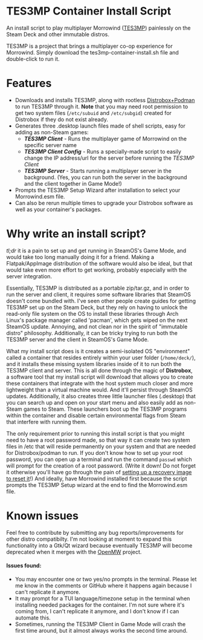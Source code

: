 # TES3MP Container Install Script
An install script to play multiplayer Morrowind ([TES3MP](https://github.com/TES3MP/TES3MP)) painlessly on the Steam Deck and other immutable distros.

TES3MP is a project that brings a multiplayer co-op experience for Morrowind. Simply download the tes3mp-container-install.sh file and double-click to run it.

# Features
- Downloads and installs TES3MP, along with rootless [Distrobox+Podman](https://github.com/89luca89/distrobox) to run TES3MP through it. **Note** that you may need root permission to get two system files (`/etc/subuid` and `/etc/subgid`) created for Distrobox if they do not exist already.
- Generates three .desktop launch files made of shell scripts, easy for adding as non-Steam games:
  - ***TES3MP Client*** - Runs the multiplayer game of Morrowind on the specific server name
  - ***TES3MP Client Config*** - Runs a specially-made script to easily change the IP address/url for the server before running the *TES3MP Client*
  - ***TES3MP Server*** - Starts running a multiplayer server in the background. (Yes, you can run both the server in the background and the client together in Game Mode!)
- Prompts the TES3MP Setup Wizard after installation to select your Morrowind.esm file.
- Can also be rerun multiple times to upgrade your Distrobox software as well as your container's packages.

# Why write an install script?
*tl;dr* it is a pain to set up and get running in SteamOS's Game Mode, and would take too long manually doing it for a friend. Making a Flatpak/AppImage distribution of the software would also be ideal, but that would take even more effort to get working, probably especially with the server integration.

Essentially, TES3MP is distributed as a portable zip/tar.gz, and in order to run the server and client, it requires some software libraries that SteamOS doesn't come bundled with. I've seen other people create guides for getting TES3MP set up on the Steam Deck, but they rely on having to unlock the read-only file system on the OS to install these libraries through Arch Linux's package manager called 'pacman', which gets wiped on the next SteamOS update. Annoying, and not clean nor in the spirit of "immutable distro" philosophy. Additionally, it can be tricky trying to run both the TES3MP server and the client in SteamOS's Game Mode.

What my install script does is it creates a semi-isolated OS "environment" called a container that resides entirely within your user folder (`/home/deck/`), and it installs these missing system libraries inside of it to run both the TES3MP client and server. This is all done through the magic of **Distrobox**, a software tool that my install script will download that allows you to create these containers that integrate with the host system much closer and more lightweight than a virtual machine would. And it'll persist through SteamOS updates. Additionally, it also creates three little launcher files (.desktop) that you can search up and open on your start menu and also easily add as non-Steam games to Steam. These launchers boot up the TES3MP programs within the container and disable certain environmental flags from Steam that interfere with running them.

The only requirement prior to running this install script is that you might need to have a root password made, so that way it can create two system files in /etc that will reside permanently on your system and that are needed for Distrobox/podman to run. If you don't know how to set up your root password, you can open up a terminal and run the command `passwd` which will prompt for the creation of a root password. (Write it down! Do not forget it otherwise you'll have go through the pain of [setting up a recovery image to reset it](https://www.youtube.com/watch?v=BSj44Iovxq8&list=LL&index=1&pp=gAQBiAQB)!) And ideally, have Morrowind installed first because the script prompts the TES3MP Setup wizard at the end to find the Morrowind.esm file.

# Known issues
Feel free to contribute by submitting any bug reports/improvements for other distro compatibilty. I'm not looking at moment to expand this functionality into a Gtk/Qt wizard because eventually TES3MP will become deprecated when it merges with the [OpenMW](https://openmw.org/en/) project.

<h4>Issues found:</h4>

- You may encounter one or two yes/no prompts in the terminal. Please let me know in the comments or GitHub where it happens again because I can't replicate it anymore.
- It may prompt for a TUI language/timezone setup in the terminal when installing needed packages for the container. I'm not sure where it's coming from, I can't replicate it anymore, and I don't know if I can automate this.
- Sometimes, running the TES3MP Client in Game Mode will crash the first time around, but it almost always works the second time around.
